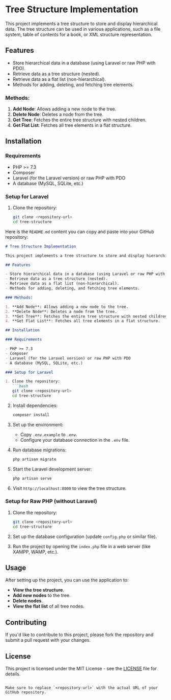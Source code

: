 # Tree Structure Implementation

This project implements a tree structure to store and display hierarchical data. The tree structure can be used in various applications, such as a file system, table of contents for a book, or XML structure representation.

## Features

- Store hierarchical data in a database (using Laravel or raw PHP with PDO).
- Retrieve data as a tree structure (nested).
- Retrieve data as a flat list (non-hierarchical).
- Methods for adding, deleting, and fetching tree elements.

### Methods:

1. **Add Node**: Allows adding a new node to the tree.
2. **Delete Node**: Deletes a node from the tree.
3. **Get Tree**: Fetches the entire tree structure with nested children.
4. **Get Flat List**: Fetches all tree elements in a flat structure.

## Installation

### Requirements

- PHP >= 7.3
- Composer
- Laravel (for the Laravel version) or raw PHP with PDO
- A database (MySQL, SQLite, etc.)

### Setup for Laravel

1. Clone the repository:
   ```bash
   git clone <repository-url>
   cd tree-structure
Here is the `README.md` content you can copy and paste into your GitHub repository:

```markdown
# Tree Structure Implementation

This project implements a tree structure to store and display hierarchical data. The tree structure can be used in various applications, such as a file system, table of contents for a book, or XML structure representation.

## Features

- Store hierarchical data in a database (using Laravel or raw PHP with PDO).
- Retrieve data as a tree structure (nested).
- Retrieve data as a flat list (non-hierarchical).
- Methods for adding, deleting, and fetching tree elements.

### Methods:

1. **Add Node**: Allows adding a new node to the tree.
2. **Delete Node**: Deletes a node from the tree.
3. **Get Tree**: Fetches the entire tree structure with nested children.
4. **Get Flat List**: Fetches all tree elements in a flat structure.

## Installation

### Requirements

- PHP >= 7.3
- Composer
- Laravel (for the Laravel version) or raw PHP with PDO
- A database (MySQL, SQLite, etc.)

### Setup for Laravel

1. Clone the repository:
   ```bash
   git clone <repository-url>
   cd tree-structure
   ```

2. Install dependencies:
   ```bash
   composer install
   ```

3. Set up the environment:
   - Copy `.env.example` to `.env`.
   - Configure your database connection in the `.env` file.

4. Run database migrations:
   ```bash
   php artisan migrate
   ```

5. Start the Laravel development server:
   ```bash
   php artisan serve
   ```

6. Visit `http://localhost:8000` to view the tree structure.

### Setup for Raw PHP (without Laravel)

1. Clone the repository:
   ```bash
   git clone <repository-url>
   cd tree-structure
   ```

2. Set up the database configuration (update `config.php` or similar file).

3. Run the project by opening the `index.php` file in a web server (like XAMPP, WAMP, etc.).

## Usage

After setting up the project, you can use the application to:

- **View the tree structure**.
- **Add new nodes** to the tree.
- **Delete nodes**.
- **View the flat list** of all tree nodes.

## Contributing

If you'd like to contribute to this project, please fork the repository and submit a pull request with your changes.

## License

This project is licensed under the MIT License - see the [LICENSE](LICENSE) file for details.
```

Make sure to replace `<repository-url>` with the actual URL of your GitHub repository.
